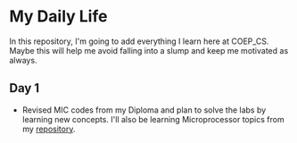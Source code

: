 # My Daily Life  
In this repository, I'm going to add everything I learn here at COEP_CS. Maybe this will help me avoid falling into a slump and keep me motivated as always.

## Day 1

- Revised MIC codes from my Diploma and plan to solve the labs by learning new concepts. I'll also be learning Microprocessor topics from my [repository](https://github.com/ShingareOm/Microprocessor).